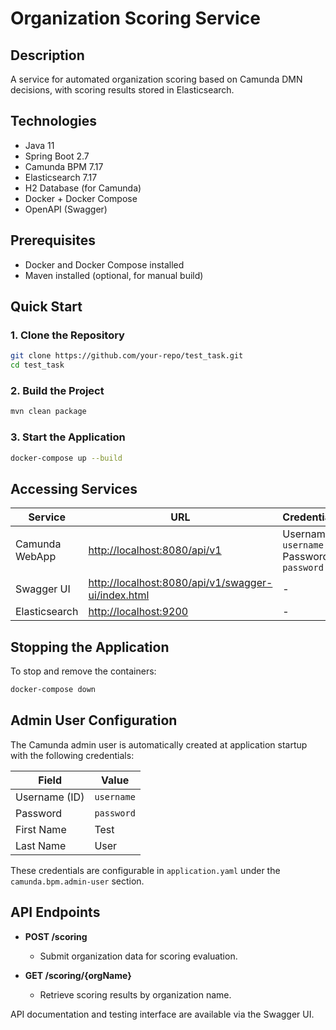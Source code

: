 # Organization Scoring Service

## Description

A service for automated organization scoring based on Camunda DMN decisions, with scoring results stored in Elasticsearch.

## Technologies

- Java 11
- Spring Boot 2.7
- Camunda BPM 7.17
- Elasticsearch 7.17
- H2 Database (for Camunda)
- Docker + Docker Compose
- OpenAPI (Swagger)

## Prerequisites

- Docker and Docker Compose installed
- Maven installed (optional, for manual build)

## Quick Start

### 1. Clone the Repository

```bash
git clone https://github.com/your-repo/test_task.git
cd test_task
```

### 2. Build the Project

```bash
mvn clean package
```

### 3. Start the Application

```bash
docker-compose up --build
```

## Accessing Services

| Service            | URL                                                   | Credentials              |
|--------------------|-------------------------------------------------------|--------------------------|
| Camunda WebApp     | [http://localhost:8080/api/v1](http://localhost:8080/api/v1) | Username: `username`<br>Password: `password` |
| Swagger UI         | [http://localhost:8080/api/v1/swagger-ui/index.html](http://localhost:8080/api/v1/swagger-ui/index.html) | -                        |
| Elasticsearch      | [http://localhost:9200](http://localhost:9200)        | -                        |

## Stopping the Application

To stop and remove the containers:

```bash
docker-compose down
```

## Admin User Configuration

The Camunda admin user is automatically created at application startup with the following credentials:

| Field        | Value      |
|--------------|------------|
| Username (ID)| `username` |
| Password     | `password` |
| First Name   | Test       |
| Last Name    | User       |

These credentials are configurable in `application.yaml` under the `camunda.bpm.admin-user` section.

## API Endpoints

- **POST /scoring**
    - Submit organization data for scoring evaluation.

- **GET /scoring/{orgName}**
    - Retrieve scoring results by organization name.

API documentation and testing interface are available via the Swagger UI.

